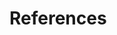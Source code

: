 
[`ForSyDe.Atom.Skeleton.Vector`]: https://forsyde.github.io/forsyde-atom/api/ForSyDe-Atom-Skeleton-Vector.html
[`ForSyDe.Atom.MoC.SY`]: https://forsyde.github.io/forsyde-atom/api/ForSyDe-Atom-MoC-SY.html
[`ForSyDe.Atom.MoC.SDF`]: https://forsyde.github.io/forsyde-atom/api/ForSyDe-Atom-MoC-SDF.html

# References
